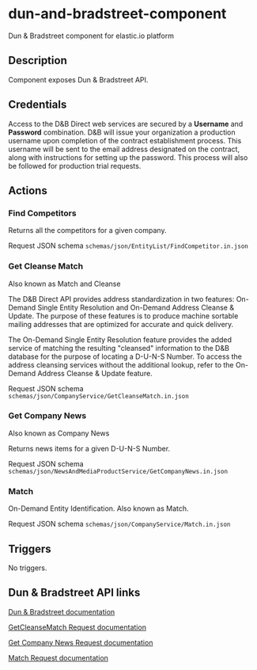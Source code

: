 # dun-and-bradstreet-component
Dun &amp; Bradstreet component for elastic.io platform

## Description
Component exposes Dun &amp; Bradstreet API.

## Credentials
Access to the D&B Direct web services are secured by a **Username** and **Password** combination. D&B will issue your organization a production username upon completion of the contract establishment process. This username will be sent to the email address designated on the contract, along with instructions for setting up the password. This process will also be followed for production trial requests.
 
## Actions
### Find Competitors
Returns all the competitors for a given company. 

Request JSON schema `schemas/json/EntityList/FindCompetitor.in.json`

### Get Cleanse Match
Also known as Match and Cleanse

The D&B Direct API provides address standardization in two features: On-Demand Single Entity Resolution and On-Demand Address Cleanse & Update. The purpose of these features is to produce machine sortable mailing addresses that are optimized for accurate and quick delivery.

The On-Demand Single Entity Resolution feature provides the added service of matching the resulting "cleansed" information to the D&B database for the purpose of locating a D-U-N-S Number. To access the address cleansing services without the additional lookup, refer to the On-Demand Address Cleanse & Update feature.

Request JSON schema `schemas/json/CompanyService/GetCleanseMatch.in.json`

### Get Company News
Also known as Company News

Returns news items for a given D-U-N-S Number.

Request JSON schema `schemas/json/NewsAndMediaProductService/GetCompanyNews.in.json`

### Match
On-Demand Entity Identification. Also known as Match. 

Request JSON schema `schemas/json/CompanyService/Match.in.json`

## Triggers
No triggers.
## Dun &amp; Bradstreet API links
[Dun &amp; Bradstreet documentation](https://docs.dnb.com/direct/2.0/en-US/quick-soap-API)

[GetCleanseMatch Request documentation](https://docs.dnb.com/direct/2.0/en-US/company/latest/getcleansematch/soap-API)

[Get Company News Request documentation](https://docs.dnb.com/direct/2.0/en-US/newsandmedia/latest/orderproduct/news-soap-API)

[Match Request documentation](https://docs.dnb.com/direct/2.0/en-US/company/latest/match/soap-API)
